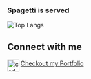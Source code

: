 ### Spagetti is served

<!--
**MarcusJoha/MarcusJoha** is a ✨ _special_ ✨ repository because its `README.md` (this file) appears on your GitHub profile. -->


<!--![Github Stats](https://github-readme-stats.vercel.app/api?username=MarcusJoha&show_icons=true&theme=dracula) -->


![Top Langs](https://github-readme-stats.vercel.app/api/top-langs/?username=MarcusJoha&hide=Jupyter+Notebook&theme=tokyonight)


## Connect with me

[<img align="left" alt="codeSTACKr | LinkedIn" width="28px" src="https://cdn.jsdelivr.net/npm/simple-icons@v3/icons/linkedin.svg" />][linkedin]


<!--

Here are some ideas to get you started:

- 🔭 I’m currently working on ...
- 🌱 I’m currently learning ...
- 👯 I’m looking to collaborate on ...
- 🤔 I’m looking for help with ...
- 💬 Ask me about ...
- 📫 How to reach me: ...
- 😄 Pronouns: ...
- ⚡ Fun fact: ...
-->


[linkedin]: https://www.linkedin.com/in/marcus-johannessen-426a2391/ 


[Checkout my Portfolio](https://portfolio-marcusjoha.vercel.app/)


